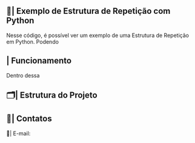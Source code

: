  ## 📑| Exemplo de Estrutura de Repetição com Python 

   Nesse código, é possível ver um exemplo de uma Estrutura de Repetição em Python. Podendo 

 ## | Funcionamento

  Dentro dessa
 
 ## 🗂️| Estrutura do Projeto



 ## 📱| Contatos

   📩| E-mail: 
 
